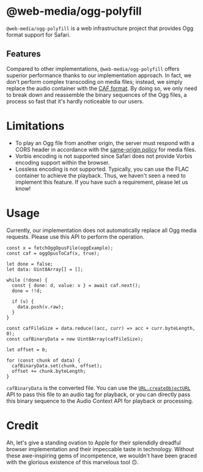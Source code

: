 # @web-media/ogg-polyfill

`@web-media/ogg-polyfill` is a web infrastructure project that provides Ogg
format support for Safari.

## Features

Compared to other implementations, `@web-media/ogg-polyfill` offers superior
performance thanks to our implementation approach. In fact, we don't perform
complex transcoding on media files; instead, we simply replace the audio
container with the [CAF format](https://en.wikipedia.org/wiki/Core_Audio_Format).
By doing so, we only need to break down and reassemble the binary sequences of
the Ogg files, a process so fast that it's hardly noticeable to our users.

# Limitations

- To play an Ogg file from another origin, the server must respond with a
  CORS header in accordance with the [same-origin policy](https://developer.mozilla.org/en-US/docs/Web/Security/Same-origin_policy)
  for media files.
- Vorbis encoding is not supported since Safari does not provide Vorbis encoding
  support within the browser.
- Lossless encoding is not supported. Typically, you can use the FLAC container
  to achieve the playback. Thus, we haven't seen a need to implement this
  feature. If you have such a requirement, please let us know!

# Usage

Currently, our implementation does not automatically replace all Ogg media
requests. Please use this API to perform the operation.

```
const x = fetchOggOpusFile(oggExample);
const caf = oggOpusToCaf(x, true);

let done = false;
let data: Uint8Array[] = [];

while (!done) {
  const { done: d, value: v } = await caf.next();
  done = !!d;

  if (v) {
    data.push(v.raw);
  }
}

const cafFileSize = data.reduce((acc, curr) => acc + curr.byteLength, 0);
const cafBinaryData = new Uint8Array(cafFileSize);

let offset = 0;

for (const chunk of data) {
  cafBinaryData.set(chunk, offset);
  offset += chunk.byteLength;
}
```

`cafBinaryData` is the converted file. You can use the [`URL.createObjectURL`](https://developer.mozilla.org/en-US/docs/Web/API/URL/createObjectURL_static)
API to pass this file to an audio tag for playback, or you can directly pass
this binary sequence to the Audio Context API for playback or processing.

# Credit

Ah, let's give a standing ovation to Apple for their splendidly dreadful browser
implementation and their impeccable taste in technology. Without these
awe-inspiring gems of incompetence, we wouldn't have been graced with the
glorious existence of this marvelous tool 🙃.
